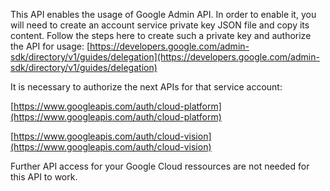 This API enables the usage of Google Admin API. In order to enable it, you will need to create an account service private key JSON file and copy its content.
Follow the steps here to create such a private key and authorize the API for usage: [https://developers.google.com/admin-sdk/directory/v1/guides/delegation](https://developers.google.com/admin-sdk/directory/v1/guides/delegation)

It is necessary to authorize the next APIs for that service account:

[https://www.googleapis.com/auth/cloud-platform](https://www.googleapis.com/auth/cloud-platform)

[https://www.googleapis.com/auth/cloud-vision](https://www.googleapis.com/auth/cloud-vision)

Further API access for your Google Cloud ressources are not needed for this API to work.
